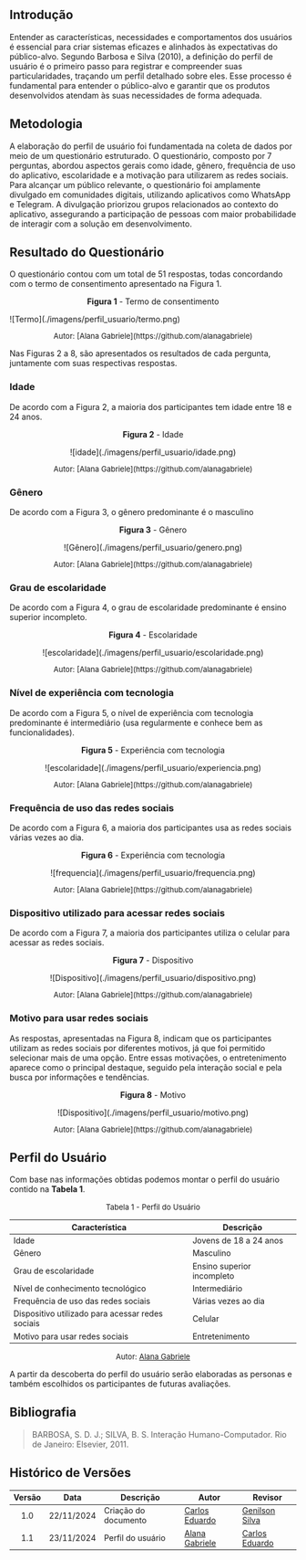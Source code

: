 ## Introdução

Entender as características, necessidades e comportamentos dos usuários é essencial para criar sistemas eficazes e alinhados às expectativas do público-alvo. Segundo Barbosa e Silva (2010), a definição do perfil de usuário é o primeiro passo para registrar e compreender suas particularidades, traçando um perfil detalhado sobre eles. Esse processo é fundamental para entender o público-alvo e garantir que os produtos desenvolvidos atendam às suas necessidades de forma adequada.

## Metodologia

A elaboração do perfil de usuário foi fundamentada na coleta de dados por meio de um questionário estruturado. O questionário, composto por 7 perguntas, abordou aspectos gerais como idade, gênero, frequência de uso do aplicativo, escolaridade e a motivação para utilizarem as redes sociais. Para alcançar um público relevante, o questionário foi amplamente divulgado em comunidades digitais, utilizando aplicativos como WhatsApp e Telegram. A divulgação priorizou grupos relacionados ao contexto do aplicativo, assegurando a participação de pessoas com maior probabilidade de interagir com a solução em desenvolvimento.

## Resultado do Questionário

O questionário contou com um total de 51 respostas, todas concordando com o termo de consentimento apresentado na Figura 1.

<p style="text-align: center"><strong> Figura 1</strong> - Termo de consentimento</p>
![Termo](./imagens/perfil_usuario/termo.png)
<font size="2"><p style="text-align: center"> Autor:  [Alana Gabriele](https://github.com/alanagabriele)  </p></font>

Nas Figuras 2 a 8, são apresentados os resultados de cada pergunta, juntamente com suas respectivas respostas.

### Idade

De acordo com a Figura 2, a maioria dos participantes tem idade entre 18 e 24 anos.

<p style="text-align: center"><strong> Figura 2</strong> - Idade</p>
<center>![idade](./imagens/perfil_usuario/idade.png)</center>
<font size="2"><p style="text-align: center"> Autor:  [Alana Gabriele](https://github.com/alanagabriele)  </p></font>

### Gênero

De acordo com a Figura 3, o gênero predominante é o masculino

<p style="text-align: center"><strong> Figura 3</strong> - Gênero</p>
<center>![Gênero](./imagens/perfil_usuario/genero.png)</center>
<font size="2"><p style="text-align: center"> Autor:  [Alana Gabriele](https://github.com/alanagabriele)  </p></font>

### Grau de escolaridade

De acordo com a Figura 4, o grau de escolaridade predominante é ensino superior incompleto.

<p style="text-align: center"><strong> Figura 4</strong> - Escolaridade</p>
<center>![escolaridade](./imagens/perfil_usuario/escolaridade.png)</center>
<font size="2"><p style="text-align: center"> Autor:  [Alana Gabriele](https://github.com/alanagabriele)  </p></font>

### Nível de experiência com tecnologia

De acordo com a Figura 5, o nível de experiência com tecnologia predominante é intermediário (usa regularmente e conhece bem as funcionalidades).

<p style="text-align: center"><strong> Figura 5</strong> - Experiência com tecnologia</p>
<center>![escolaridade](./imagens/perfil_usuario/experiencia.png)</center>
<font size="2"><p style="text-align: center"> Autor:  [Alana Gabriele](https://github.com/alanagabriele)  </p></font>

### Frequência de uso das redes sociais

De acordo com a Figura 6, a maioria dos participantes usa as redes sociais várias vezes ao dia.

<p style="text-align: center"><strong> Figura 6</strong> - Experiência com tecnologia</p>
<center>![frequencia](./imagens/perfil_usuario/frequencia.png)</center>
<font size="2"><p style="text-align: center"> Autor:  [Alana Gabriele](https://github.com/alanagabriele)  </p></font>

### Dispositivo utilizado para acessar redes sociais

De acordo com a Figura 7, a maioria dos participantes utiliza o celular para acessar as redes sociais.

<p style="text-align: center"><strong> Figura 7</strong> - Dispositivo</p>
<center>![Dispositivo](./imagens/perfil_usuario/dispositivo.png)</center>
<font size="2"><p style="text-align: center"> Autor:  [Alana Gabriele](https://github.com/alanagabriele)  </p></font>

### Motivo para usar redes sociais

As respostas, apresentadas na Figura 8, indicam que os participantes utilizam as redes sociais por diferentes motivos, já que foi permitido selecionar mais de uma opção. Entre essas motivações, o entretenimento aparece como o principal destaque, seguido pela interação social e pela busca por informações e tendências.

<p style="text-align: center"><strong> Figura 8</strong> - Motivo</p>
<center>![Dispositivo](./imagens/perfil_usuario/motivo.png)</center>
<font size="2"><p style="text-align: center"> Autor:  [Alana Gabriele](https://github.com/alanagabriele)  </p></font>

## Perfil do Usuário

Com base nas informações obtidas podemos montar o perfil do usuário contido na **Tabela 1**.

<font size="2"><p style="text-align: center"> Tabela 1 - Perfil do Usuário </p></font>

| Característica                                   | Descrição                  |
| ------------------------------------------------ | -------------------------- |
| Idade                                            | Jovens de 18 a 24 anos     |
| Gênero                                           | Masculino                  |
| Grau de escolaridade                             | Ensino superior incompleto |
| Nível de conhecimento tecnológico                | Intermediário              |
| Frequência de uso das redes sociais              | Várias vezes ao dia        |
| Dispositivo utilizado para acessar redes sociais | Celular                    |
| Motivo para usar redes sociais                   | Entretenimento             |

<font size="2"><p style="text-align: center"> Autor: [Alana Gabriele](https://github.com/alanagabriele) </p></font>

A partir da descoberta do perfil do usuário serão elaboradas as personas e também escolhidos os participantes de futuras avaliações.

## Bibliografia

> BARBOSA, S. D. J.; SILVA, B. S. Interação Humano-Computador. Rio de Janeiro: Elsevier, 2011. <br>

## Histórico de Versões

| Versão | Data       | Descrição            | Autor                                              | Revisor                                          |
| :----: | ---------- | -------------------- | -------------------------------------------------- | ------------------------------------------------ |
|  1.0   | 22/11/2024 | Criação do documento | [Carlos Eduardo](https://github.com/dudupaz)       | [Genilson Silva](https://github.com/GenilsonJrs) |
|  1.1   | 23/11/2024 | Perfil do usuário    | [Alana Gabriele](https://github.com/alanagabriele) | [Carlos Eduardo](https://github.com/dudupaz)     |
